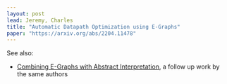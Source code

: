 ```yaml
---
layout: post
lead: Jeremy, Charles
title: "Automatic Datapath Optimization using E-Graphs"
paper: "https://arxiv.org/abs/2204.11478"
---
```


See also:
- [Combining E-Graphs with Abstract Interpretation](https://arxiv.org/abs/2205.14989), a follow up work by the same authors
